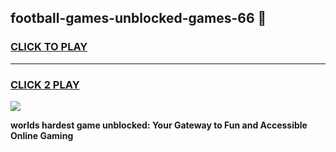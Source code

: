 
## football-games-unblocked-games-66 👋
<h3>
<a href="https://premium.freeplayer.one?title=football-games-unblocked-games-66&ref=14F">CLICK TO PLAY</a></h3>
<hr>

<h3>
<a href="https://premium.freeplayer.one?title=football-games-unblocked-games-66&ref=14F">CLICK 2 PLAY</a>
  
</h3>

<a href="https://premium.freeplayer.one?title=football-games-unblocked-games-66&ref=12F/"><img src="https://clearcache.store/games.png"></a>


**worlds hardest game unblocked: Your Gateway to Fun and Accessible Online Gaming**
